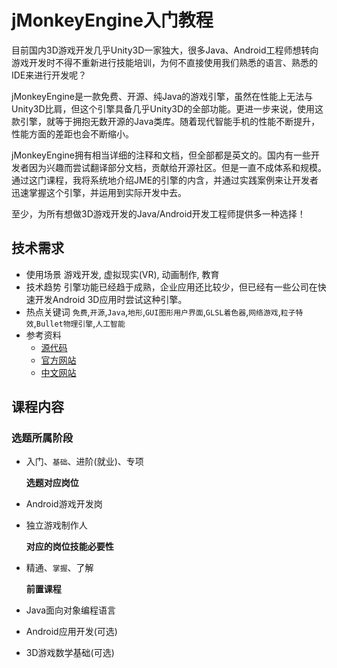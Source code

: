 # jMonkeyEngine入门教程

目前国内3D游戏开发几乎Unity3D一家独大，很多Java、Android工程师想转向游戏开发时不得不重新进行技能培训，为何不直接使用我们熟悉的语言、熟悉的IDE来进行开发呢？

jMonkeyEngine是一款免费、开源、纯Java的游戏引擎，虽然在性能上无法与Unity3D比肩，但这个引擎具备几乎Unity3D的全部功能。更进一步来说，使用这款引擎，就等于拥抱无数开源的Java类库。随着现代智能手机的性能不断提升，性能方面的差距也会不断缩小。

jMonkeyEngine拥有相当详细的注释和文档，但全部都是英文的。国内有一些开发者因为兴趣而尝试翻译部分文档，贡献给开源社区。但是一直不成体系和规模。通过这门课程，我将系统地介绍JME的引擎的内含，并通过实践案例来让开发者迅速掌握这个引擎，并运用到实际开发中去。

至少，为所有想做3D游戏开发的Java/Android开发工程师提供多一种选择！

## 技术需求

* 使用场景 游戏开发, 虚拟现实\(VR\), 动画制作, 教育
* 技术趋势 引擎功能已经趋于成熟，企业应用还比较少，但已经有一些公司在快速开发Android 3D应用时尝试这种引擎。
* 热点关键词 `免费`,`开源`,`Java`,`地形`,`GUI图形用户界面`,`GLSL着色器`,`网络游戏`,`粒子特效`,`Bullet物理引擎`,`人工智能`
* 参考资料
  * [源代码](https://github.com/jMonkeyEngine/jmonkeyengine)
  * [官方网站](https://jmonkeyengine.org)
  * [中文网站](http://www.jmecn.net)

## 课程内容

### 选题所属阶段

* 入门、`基础`、进阶\(就业\)、专项

  **选题对应岗位**

* Android游戏开发岗
* 独立游戏制作人

  **对应的岗位技能必要性**

* 精通、`掌握`、了解

  **前置课程**

* Java面向对象编程语言
* Android应用开发\(可选\)
* 3D游戏数学基础\(可选\)

